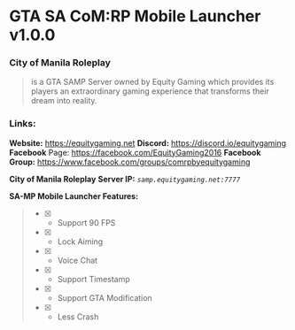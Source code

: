 # GTA SA CoM:RP Mobile Launcher v1.0.0 

### **City of Manila Roleplay**
> is a GTA SAMP Server owned by Equity Gaming which provides its players an extraordinary gaming experience that transforms their dream into reality.


### **Links:**

**Website:** https://equitygaming.net
**Discord:** https://discord.io/equitygaming
**Facebook** Page: https://facebook.com/EquityGaming2016
**Facebook Group:** https://www.facebook.com/groups/comrpbyequitygaming

**City of Manila Roleplay**
**Server IP:** _`samp.equitygaming.net:7777`_


**SA-MP Mobile Launcher Features:** 

> - [x] - Support 90 FPS
> - [x] - Lock Aiming
> - [x] - Voice Chat
> - [x] - Support Timestamp
> - [x] - Support GTA Modification
> - [x] - Less Crash


